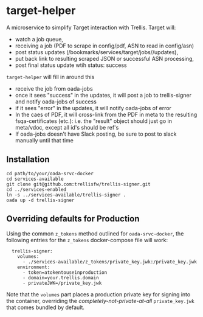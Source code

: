 # target-helper
A microservice to simplify Target interaction with Trellis.  Target will:
- watch a job queue, 
- receiving a job (PDF to scrape in config/pdf, ASN to read in config/asn)
- post status updates (/bookmarks/services/target/jobs/<jobid>/updates), 
- put back link to resulting scraped JSON or successful ASN processing,
- post final status update wtih status: success

`target-helper` will fill in around this
- receive the job from oada-jobs
- once it sees "success" in the updates, it will post a job to trellis-signer and notify oada-jobs of success
- if it sees "error" in the updates, it will notify oada-jobs of error
- In the caes of PDF, it will cross-link from the PDF in meta to the resulting fsqa-certificates (etc.): i.e. the
  "result" object should just go in meta/vdoc, except all id's should be ref's
- If oada-jobs doesn't have Slack posting, be sure to post to slack manually until that time


## Installation
```docker-compose
cd path/to/your/oada-srvc-docker
cd services-available
git clone git@github.com:trellisfw/trellis-signer.git
cd ../services-enabled
ln -s ../services-available/trellis-signer .
oada up -d trellis-signer
```

## Overriding defaults for Production
Using the common `z_tokens` method outlined for `oada-srvc-docker`, the following entries
for the `z_tokens` docker-compose file will work:
```docker-compose
  trellis-signer:
    volumes:
      - ./services-available/z_tokens/private_key.jwk:/private_key.jwk
    environment:
      - token=atokentouseinproduction
      - domain=your.trellis.domain
      - privateJWK=/private_key.jwk
```

Note that the `volumes` part places a production private key for signing into the container,
overriding the *completely-not-private-at-all* `private_key.jwk` that comes bundled by default.


